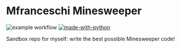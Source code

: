 # Mfranceschi Minesweeper

![example workflow](https://github.com/mfranceschi/Mfran-Minesweeper/actions/workflows/My_CI/badge.svg?branch=master)
[![made-with-python](https://img.shields.io/badge/Made%20with-Python-1f425f.svg)](https://www.python.org)

Sandbox repo for myself: write the best possible Minesweeper code!
